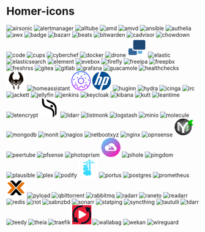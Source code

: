 # Homer-icons

<img src="airsonic.png" alt="airsonic" width="50"> <img src="alertmanager.png" alt="alertmanager" width="50"> <img src="alltube.png" alt="alltube" width="50"> <img src="amd.png" alt="amd" width="50"> <img src="amvd.png" alt="amvd" width="50"> <img src="ansible.png" alt="ansible" width="50"> <img src="authelia.png" alt="authelia" width="50"> <img src="awx.png" alt="awx" width="50"> <img src="badge.png" alt="badge" width="50"> <img src="bazarr.png" alt="bazarr" width="50"> <img src="beats.png" alt="beats" width="50"> <img src="bitwarden.png" alt="bitwarden" width="50"> <img src="cadvisor.png" alt="cadvisor" width="50"> <img src="chowdown.png" alt="chowdown" width="50"> <img src="code.png" alt="code" width="50"> <img src="cups.png" alt="cups" width="50"> <img src="cyberchef.png" alt="cyberchef" width="50"> <img src="docker.png" alt="docker" width="50"> <img src="drone.png" alt="drone" width="50"> <img src="duplicati.png" alt="duplicati" width="50"> <img src="elastic.png" alt="elastic" width="50"> <img src="elasticsearch.png" alt="elasticsearch" width="50"> <img src="element.png" alt="element" width="50"> <img src="evebox.png" alt="evebox" width="50"> <img src="firefly.png" alt="firefly" width="50"> <img src="freeipa.png" alt="freeipa" width="50"> <img src="freepbx.png" alt="freepbx" width="50"> <img src="freshrss.png" alt="freshrss" width="50"> <img src="gitea.png" alt="gitea" width="50"> <img src="gitlab.png" alt="gitlab" width="50"> <img src="grafana.png" alt="grafana" width="50"> <img src="guacamole.png" alt="guacamole" width="50"> <img src="healthchecks.png" alt="healthchecks" width="50"> <img src="heimdall.png" alt="heimdall" width="50"> <img src="homeassistant.png" alt="homeassistant" width="50"> <img src="homer.png" alt="homer" width="50"> <img src="hp.png" alt="hp" width="50"> <img src="huginn.png" alt="huginn" width="50"> <img src="hydra.png" alt="hydra" width="50"> <img src="icinga.png" alt="icinga" width="50"> <img src="irc.png" alt="irc" width="50"> <img src="jackett.png" alt="jackett" width="50"> <img src="jellyfin.png" alt="jellyfin" width="50"> <img src="jenkins.png" alt="jenkins" width="50"> <img src="keycloak.png" alt="keycloak" width="50"> <img src="kibana.png" alt="kibana" width="50"> <img src="kutt.png" alt="kutt" width="50"> <img src="leantime.png" alt="leantime" width="50"> <img src="letencrypt.png" alt="letencrypt" width="50"> <img src="librephotos.png" alt="librephotos" width="50"> <img src="lidarr.png" alt="lidarr" width="50"> <img src="listmonk.png" alt="listmonk" width="50"> <img src="logstash.png" alt="logstash" width="50"> <img src="minio.png" alt="minio" width="50"> <img src="molecule.png" alt="molecule" width="50"> <img src="mongodb.png" alt="mongodb" width="50"> <img src="monit.png" alt="monit" width="50"> <img src="nagios.png" alt="nagios" width="50"> <img src="netbootxyz.png" alt="netbootxyz" width="50"> <img src="nginx.png" alt="nginx" width="50"> <img src="opnsense.png" alt="opnsense" width="50"> <img src="papermerge.png" alt="papermerge" width="50"> <img src="peertube.png" alt="peertube" width="50"> <img src="pfsense.png" alt="pfsense" width="50"> <img src="photoprism.png" alt="photoprism" width="50"> <img src="photostructure.png" alt="photostructure" width="50"> <img src="pihole.png" alt="pihole" width="50"> <img src="pingdom.png" alt="pingdom" width="50"> <img src="plausible.png" alt="plausible" width="50"> <img src="plex.png" alt="plex" width="50"> <img src="podify.png" alt="podify" width="50"> <img src="portainer.png" alt="portainer" width="50"> <img src="portus.png" alt="portus" width="50"> <img src="postgres.png" alt="postgres" width="50"> <img src="prometheus.png" alt="prometheus" width="50"> <img src="proxmox.png" alt="proxmox" width="50"> <img src="pyload.png" alt="pyload" width="50"> <img src="qbittorrent.png" alt="qbittorrent" width="50"> <img src="rabbitmq.png" alt="rabbitmq" width="50"> <img src="radarr.png" alt="radarr" width="50"> <img src="raneto.png" alt="raneto" width="50"> <img src="readarr.png" alt="readarr" width="50"> <img src="redis.png" alt="redis" width="50"> <img src="riot.png" alt="riot" width="50"> <img src="sabnzbd.png" alt="sabnzbd" width="50"> <img src="sonarr.png" alt="sonarr" width="50"> <img src="statping.png" alt="statping" width="50"> <img src="syncthing.png" alt="syncthing" width="50"> <img src="tautulli.png" alt="tautulli" width="50"> <img src="tdarr.png" alt="tdarr" width="50"> <img src="teedy.png" alt="teedy" width="50"> <img src="theia.png" alt="theia" width="50"> <img src="traefik.png" alt="traefik" width="50"> <img src="tubesync.png" alt="tubesync" width="50"> <img src="wallabag.png" alt="wallabag" width="50"> <img src="wekan.png" alt="wekan" width="50"> <img src="wireguard.png" alt="wireguard" width="50">
